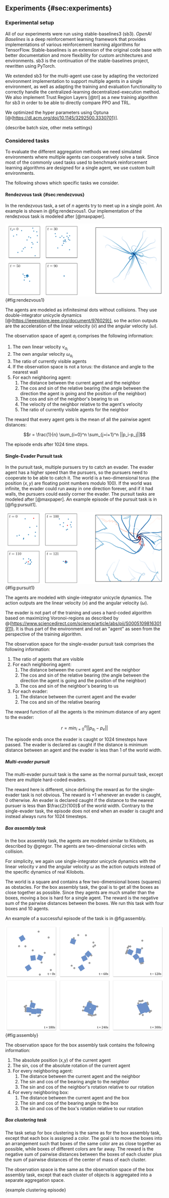 ## Experiments {#sec:experiments}

### Experimental setup

All of our experiments were run using stable-baselines3 (sb3). _OpenAI
Baselines_ is a deep reinforcement learning framework that provides
implementations of various reinforcement learning algorithms for TensorFlow.
Stable-baselines is an extension of the original code base with better
documentation and more flexibility for custom architectures and environments.
sb3 is the continuation of the stable-baselines project, rewritten using
PyTorch.

We extended sb3 for the multi-agent use case by adapting the vectorized
environment implementation to support multiple agents in a single environment,
as well as adapting the training and evaluation functionality to correctly
handle the centralized-learning decentralized-execution method. We also
implement Trust Region Layers [@trl] as a new training algorithm for sb3 in
order to be able to directly compare PPO and TRL.

We optimized the hyper parameters using Optuna
[@{https://dl.acm.org/doi/10.1145/3292500.3330701}].

{describe batch size, other meta settings}

### Considered tasks

To evaluate the different aggregation methods we need simulated environments
where multiple agents can cooperatively solve a task. Since most of the commonly
used tasks used to benchmark reinforcement learning algorithms are designed for
a single agent, we use custom built environments.

The following shows which specific tasks we consider.

#### Rendezvous task {#sec:rendezvous}

In the rendezvous task, a set of $n$ agents try to meet up in a single point. An
example is shown in @fig:rendezvous1. Our implementation of the rendezvous task
is modeled after [@maxpaper].

![Visualization of one successful episode of the rendezvous task (from [@maxpaper])](images/rendezvous1.png){#fig:rendezvous1}

The agents are modeled as infinitesimal dots without collisions. They use
double-integrator unicycle dynamics
[@{https://ieeexplore.ieee.org/document/976029}], so the action outputs are the
acceleration of the linear velocity ($\dot{v}$) and the angular velocity
($\dot{ω}$).

The observation space of agent $a_i$ comprises the following information:

1.  The own linear velocity $v_{a_i}$
2.  The own angular velocity $ω_{a_i}$
3.  The ratio of currently visible agents
4.  If the observation space is not a torus: the distance and angle to the
    nearest wall
5.  For each neighboring agent:
    1.  The distance between the current agent and the neighbor
    2.  The cos and sin of the relative bearing (the angle between the direction
        the agent is going and the position of the neighbor)
    3.  The cos and sin of the neighbor's bearing to us
    4.  The velocity of the neighbor relative to the agent's velocity
    5.  The ratio of currently visible agents for the neighbor

The reward that every agent gets is the mean of all the pairwise agent
distances:

$$r = \frac{1}{n} \sum_{i=0}^n \sum_{j=i+1}^n ||p_i-p_j||$$

The episode ends after 1024 time steps.

#### Single-Evader Pursuit task

In the pursuit task, multiple pursuers try to catch an evader. The evader agent
has a higher speed than the pursuers, so the pursuers need to cooperate to be
able to catch it. The world is a two-dimensional torus (the position $(x, y)$
are floating point numbers modulo 100). If the world was infinite, the evader
could run away in one direction forever, and if it had walls, the pursuers could
easily corner the evader. The pursuit tasks are modeled after [@maxpaper]. An
example episode of the pursuit task is in [@fig:pursuit1].

![Visualization of one successful episode of the pursuit task (from [@maxpaper]). The pursuers are in blue, the evader is in red.](images/pursuit1.png){#fig:pursuit1}

The agents are modeled with single-integrator unicycle dynamics. The action
outputs are the linear velocity ($v$) and the angular velocity ($ω$).

The evader is not part of the training and uses a hard-coded algorithm based on
maximizing Voronoi-regions as described by
@{https://www.sciencedirect.com/science/article/abs/pii/S0005109816301911}. It
is thus part of the environment and not an "agent" as seen from the perspective
of the training algorithm.

The observation space for the single-evader pursuit task comprises the following
information:

1. The ratio of agents that are visible
2. For each neighboring agent:
   1. The distance between the current agent and the neighbor
   2. The cos and sin of the relative bearing (the angle between the direction
      the agent is going and the position of the neighbor)
   3. The cos and sin of the neighbor's bearing to us
3. For each evader:
   1. The distance between the current agent and the evader
   2. The cos and sin of the relative bearing

The reward function of all the agents is the minimum distance of any agent to
the evader:

$$r = min_{i=0}^n ||p_{a_i} - p_{e}||$$

The episode ends once the evader is caught or 1024 timesteps have passed. The
evader is declared as caught if the distance is minimum distance between an
agent and the evader is less than $1%$ of the world width.

##### Multi-evader pursuit

The multi-evader pursuit task is the same as the normal pursuit task, except
there are multiple hard-coded evaders.

The reward here is different, since defining the reward as for the single-evader
task is not obvious. The reward is +1 whenever an evader is caught, 0 otherwise.
An evader is declared caught if the distance to the nearest pursuer is less than
$\frac{2}{100}$ of the world width. Contrary to the single-evader task, the
episode does not end when an evader is caught and instead always runs for 1024
timesteps.

##### Box assembly task

In the box assembly task, the agents are modeled similar to Kilobots, as
described by @gregor. The agents are two-dimensional circles with collision.

For simplicity, we again use single-integrator unicycle dynamics with the linear
velocity $v$ and the angular velocity $ω$ as the action outputs instead of the
specific dynamics of real Kilobots.

The world is a square and contains a few two-dimensional boxes (squares) as
obstacles. For the box assembly task, the goal is to get all the boxes as close
together as possible. Since they agents are much smaller than the boxes, moving
a box is hard for a single agent. The reward is the negative sum of the pairwise
distances between the boxes. We run this task with four boxes and 10 agents.

An example of a successful episode of the task is in @fig:assembly.

![Example successful episode of the box assembly task (from [@gregor])](images/box-assembly.png){#fig:assembly}

[@gregor]: https://www.semanticscholar.org/paper/Using-M-Embeddings-to-Learn-Control-Strategies-for-Gebhardt-H%C3%BCttenrauch/9f550815f8858e7c4c8aef23665fa5817884f1b3

The observation space for the box assembly task contains the following
information:

1. The absolute position (x,y) of the current agent
2. The sin, cos of the absolute rotation of the current agent
3. For every neighboring agent:
   1. The distance between the current agent and the neighbor
   2. The sin and cos of the bearing angle to the neighbor
   3. The sin and cos of the neighbor's rotation relative to our rotation
4. For every neighboring box:
   1. The distance between the current agent and the box
   2. The sin and cos of the bearing angle to the box
   3. The sin and cos of the box's rotation relative to our rotation

##### Box clustering task

The task setup for box clustering is the same as for the box assembly task,
except that each box is assigned a color. The goal is to move the boxes into an
arrangement such that boxes of the same color are as close together as possible,
while boxes of different colors are far away. The reward is the negative sum of
pairwise distances between the boxes of each cluster plus the sum of pairwise
distances of the center of mass of each cluster.

The observation space is the same as the observation space of the box assembly
task, except that each cluster of objects is aggregated into a separate
aggregation space.

{example clustering episode}

<!-- ### Other considered tasks

PettingZoo tasks (without results?)

-->
